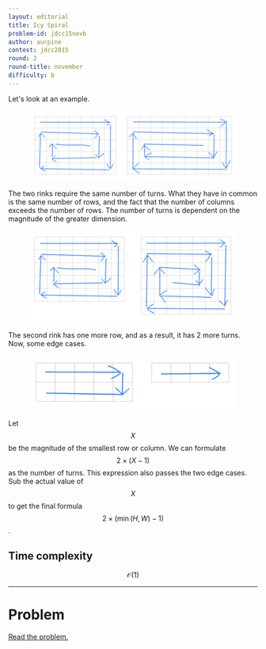 ```yaml
---
layout: editorial
title: Icy Spiral
problem-id: jdcc15novb
author: aurpine
contest: jdcc2015
round: 2
round-title: november
difficulty: b
---
```


Let's look at an example.

<figure>
	<img src="/assets/cpt/editorials/jdcc15novb1.png">
</figure>

The two rinks require the same number of turns. What they have in common is the same number of rows, and the fact that the number of columns exceeds the number of rows. The number of turns is dependent on the magnitude of the greater dimension.

<figure>
	<img src="/assets/cpt/editorials/jdcc15novb2.png">
</figure>

The second rink has one more row, and as a result, it has 2 more turns. Now, some edge cases.

<figure>
	<img src="/assets/cpt/editorials/jdcc15novb3.png">
</figure>

Let $$X$$ be the magnitude of the smallest row or column. We can formulate $$2 \times (X - 1)$$ as the number of turns. This expression also passes the two edge cases. Sub the actual value of $$X$$ to get the final formula $$2 \times (\min(H, W) - 1)$$.

## Time complexity
$$\mathcal{O}(1)$$

---

# Problem
[Read the problem.](/cpt-problems/jdcc/2015/november/b)
